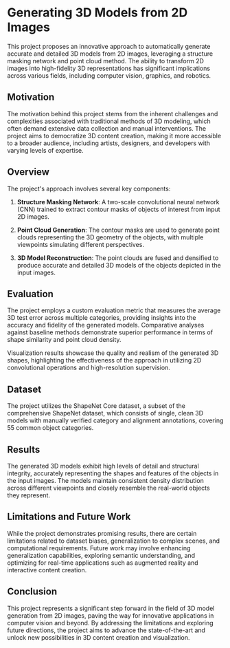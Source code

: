 # Generating 3D Models from 2D Images

This project proposes an innovative approach to automatically generate accurate and detailed 3D models from 2D images, leveraging a structure masking network and point cloud method. The ability to transform 2D images into high-fidelity 3D representations has significant implications across various fields, including computer vision, graphics, and robotics.

## Motivation

The motivation behind this project stems from the inherent challenges and complexities associated with traditional methods of 3D modeling, which often demand extensive data collection and manual interventions. The project aims to democratize 3D content creation, making it more accessible to a broader audience, including artists, designers, and developers with varying levels of expertise.

## Overview

The project's approach involves several key components:

1. **Structure Masking Network**: A two-scale convolutional neural network (CNN) trained to extract contour masks of objects of interest from input 2D images.

2. **Point Cloud Generation**: The contour masks are used to generate point clouds representing the 3D geometry of the objects, with multiple viewpoints simulating different perspectives.

3. **3D Model Reconstruction**: The point clouds are fused and densified to produce accurate and detailed 3D models of the objects depicted in the input images.

## Evaluation

The project employs a custom evaluation metric that measures the average 3D test error across multiple categories, providing insights into the accuracy and fidelity of the generated models. Comparative analyses against baseline methods demonstrate superior performance in terms of shape similarity and point cloud density.

Visualization results showcase the quality and realism of the generated 3D shapes, highlighting the effectiveness of the approach in utilizing 2D convolutional operations and high-resolution supervision.

## Dataset

The project utilizes the ShapeNet Core dataset, a subset of the comprehensive ShapeNet dataset, which consists of single, clean 3D models with manually verified category and alignment annotations, covering 55 common object categories.

## Results

The generated 3D models exhibit high levels of detail and structural integrity, accurately representing the shapes and features of the objects in the input images. The models maintain consistent density distribution across different viewpoints and closely resemble the real-world objects they represent.

## Limitations and Future Work

While the project demonstrates promising results, there are certain limitations related to dataset biases, generalization to complex scenes, and computational requirements. Future work may involve enhancing generalization capabilities, exploring semantic understanding, and optimizing for real-time applications such as augmented reality and interactive content creation.

## Conclusion

This project represents a significant step forward in the field of 3D model generation from 2D images, paving the way for innovative applications in computer vision and beyond. By addressing the limitations and exploring future directions, the project aims to advance the state-of-the-art and unlock new possibilities in 3D content creation and visualization.

